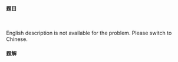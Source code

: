 #### 题目
<p>&nbsp;</p>

<p>English description is not available for the problem. Please switch to Chinese.</p>


 #### 题解